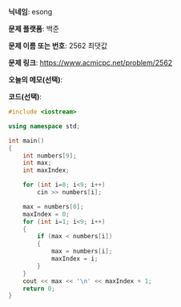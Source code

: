 **닉네임**: esong

**문제 플랫폼**: 백준

**문제 이름 또는 번호**: 2562 최댓값

**문제 링크**: https://www.acmicpc.net/problem/2562

**오늘의 메모(선택)**:

**코드(선택)**:

```c++
#include <iostream>

using namespace std;

int main()
{
	int numbers[9];
	int max;
	int maxIndex;

	for (int i=0; i<9; i++)
		cin >> numbers[i];

	max = numbers[0];
	maxIndex = 0;
	for (int i=1; i<9; i++)
	{
		if (max < numbers[i])
		{
			max = numbers[i];
			maxIndex = i;
		}
	}
	cout << max << '\n' << maxIndex + 1;
	return 0;
}
```
